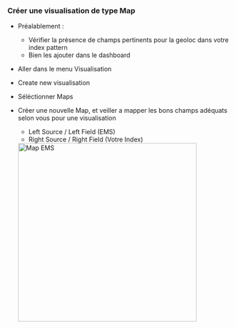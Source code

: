 ### Créer une visualisation de type Map

- Préalablement : 
    - Vérifier la présence de champs pertinents pour la geoloc dans votre index pattern 
    - Bien les ajouter dans le dashboard

- Aller dans le menu Visualisation

- Create new visualisation

- Séléctionner Maps

- Créer une nouvelle Map, et veiller a mapper les bons champs adéquats selon vous pour une visualisation
  - Left Source / Left Field    (EMS)
  - Right Source / Right Field  (Votre Index)
  
  
  
  <img width="400" alt="Map EMS" src="https://user-images.githubusercontent.com/28993140/80424978-120cbd80-88e3-11ea-853c-442299e29f3b.png">
